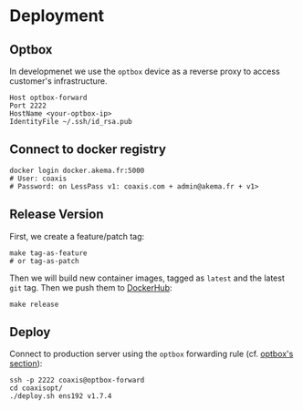 # Deployment

## Optbox

In developmenet we use the `optbox` device as a reverse proxy to access customer's infrastructure.

    Host optbox-forward
    Port 2222
    HostName <your-optbox-ip>
    IdentityFile ~/.ssh/id_rsa.pub

## Connect to docker registry

    docker login docker.akema.fr:5000
    # User: coaxis
    # Password: on LessPass v1: coaxis.com + admin@akema.fr + v1>

## Release Version

First, we create a feature/patch tag:

    make tag-as-feature
    # or tag-as-patch

Then we will build new container images, tagged as `latest` and the latest `git` tag. Then we push them to [DockerHub](hub.docker.com/r/coaxisasp/):

    make release

## Deploy

Connect to production server using the `optbox` forwarding rule (cf. [optbox's section](#optbox)):

    ssh -p 2222 coaxis@optbox-forward
    cd coaxisopt/
    ./deploy.sh ens192 v1.7.4
